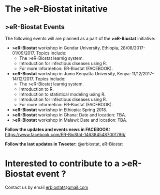 # The >eR-Biostat initative
## >eR-Biostat Events

The following events will are planned as a part of the **>eR-Biostat**  initiative:
* **>eR-Biostat** workshop in Gondar University, Ethiopia, 28/08/2017-01/09/2017. Topics include:
  + The >eR-Biostat learnig system.
  + Introduction for infectious diseases using R.
  + For more informetion: ER-Biostat (FACEBOOK).
* **>eR-Biostat** workshop in Jomo Kenyatta University, Kenya: 11/12/2017-14/12/2017. Topics include:
  + The >eR-Biostat learnig system.
  + Introduction to R.
  + Introduction to statistical modeling using R.
  + Introduction for infectious diseases using R.
  + For more informetion: ER-Biostat (FACEBOOK).
* **>eR-Biostat** workshop in Ethiopia: Spring 2018.
* **>eR-Biostat** workshop in Ghana: Date and location: TBA.
* **>eR-Biostat** workshop in Malawi:  Date and location: TBA.


**Follow the updates and events news in FACEBOOK:** https://www.facebook.com/ER-BioStat-1463845487001786/

**Follow the last updates in Tweeter:** @erbiostat, eR-Biostat

# Interested to contribute to a **>eR-Biostat**  event ?

Contact us by email erbiostat@gmail.com



